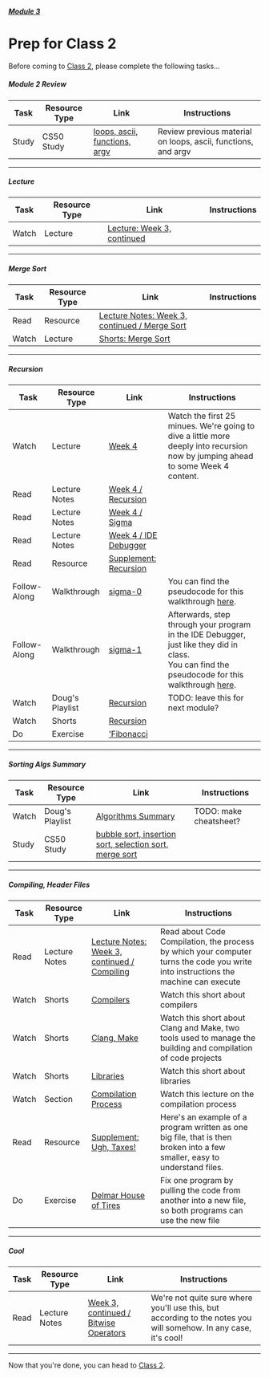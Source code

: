 ##### [Module 3](../..)

# Prep for Class 2

Before coming to [Class 2](../class2), please complete the following tasks...

##### Module 2 Review
Task | Resource Type | Link | Instructions
-----|------|------|-------------
Study | CS50 Study | <a href="https://study.cs50.net/loops?toc=loops,ascii,functions,argv" target="_blank">loops, ascii, functions, argv</a>  | Review previous material on loops, ascii, functions, and argv

***

##### Lecture
Task | Resource Type | Link | Instructions
-----|------|------|-------------
Watch | Lecture | <a href="https://www.youtube.com/watch?v=JovNemG-iu8" target="_blank">Lecture: Week 3, continued</a> | 

***

##### Merge Sort
Task | Resource Type | Link | Instructions
-----|------|------|-------------
Read | Resource | <a href="http://cdn.cs50.net/2015/fall/lectures/3/w/notes3w/notes3w.html#merge_sort" target="_blank">Lecture Notes: Week 3, continued / Merge Sort</a> | 
Watch | Lecture | <a href="https://www.youtube.com/watch?v=EeQ8pwjQxTM" target="_blank">Shorts: Merge Sort</a> | 

***

##### Recursion
Task | Resource Type | Link | Instructions
-----|------|------|------
Watch | Lecture | <a href="https://www.youtube.com/watch?v=9WsyLL6KVBY" target="_blank">Week 4</a> | Watch the first 25 minues. We're going to dive a little more deeply into recursion now by jumping ahead to some Week 4 content.
Read | Lecture Notes | <a href="http://cdn.cs50.net/2015/fall/lectures/4/m/notes4m/notes4m.html#recursion" target="_blank">Week 4 / Recursion</a> |
Read | Lecture Notes | <a href="http://cdn.cs50.net/2015/fall/lectures/4/m/notes4m/notes4m.html#sigma" target="_blank">Week 4 / Sigma</a>
Read | Lecture Notes | <a href="http://cdn.cs50.net/2015/fall/lectures/4/m/notes4m/notes4m.html#debugging_with_cs50_ide" target="_blank">Week 4 / IDE Debugger</a>
Read | Resource | [Supplement: Recursion](../resources/recursion) | 
Follow-Along | Walkthrough | <a href="https://www.youtube.com/watch?v=C-J0fKmwKmw&list=PLhQjrBD2T382SQnebs5bf6BkngrHTbJKg&index=10" target="_blank">sigma-0</a> | You can find the pseudocode for this walkthrough <a href="../../../../../../helpful-resources/modules/module-3.md#class-2-task-sigma-0" target="_blank">here</a>.
Follow-Along | Walkthrough | <a href="https://www.youtube.com/watch?v=GSY5bEv3gX8&index=11&list=PLhQjrBD2T382SQnebs5bf6BkngrHTbJKg" target="_blank">sigma-1</a> | Afterwards, step through your program in the IDE Debugger, just like they did in class. <br>You can find the pseudocode for this walkthrough <a href="../../../../../../helpful-resources/modules/module-3.md#class-2-task-sigma-1" target="_blank">here</a>.
Watch | Doug's Playlist | <a href="https://www.youtube.com/watch?v=VrrnjYgDBEk" target="_blank"> Recursion</a> | TODO: leave this for next module?
Watch | Shorts | <a href="https://www.youtube.com/watch?v=t4MSwiqfLaY" target="_blank"> Recursion</a> |
Do | Exercise | ['Fibonacci](../exercises/fibonacci) | 

***

##### Sorting Algs Summary
Task | Resource Type | Link | Instructions
-----|------|------|-------------
Watch | Doug's Playlist | <a href="https://www.youtube.com/watch?v=B6l7AJYgCOI" target="_blank">Algorithms Summary</a> | TODO: make cheatsheet?
Study | CS50 Study | <a href="https://study.cs50.net/binary_search?toc=bubble_sort,insertion_sort,selection_sort,merge_sort" target="_blank">bubble sort, insertion sort, selection sort, merge sort</a>

***

##### Compiling, Header Files
Task | Resource Type | Link | Instructions
-----|------|------|-------------
Read | Lecture Notes | <a href="http://cdn.cs50.net/2015/fall/lectures/3/w/notes3w/notes3w.html#compiling" target="_blank">Lecture Notes: Week 3, continued / Compiling</a> | Read about Code Compilation, the process by which your computer turns the code you write into instructions the machine can execute
Watch | Shorts | <a href="https://www.youtube.com/watch?v=CSZLNYF4Klo" target="_blank"> Compilers</a> | Watch this short about compilers
Watch | Shorts | <a href="http://www.youtube.com/watch?v=U3zCxnj2w8M" target="_blank"> Clang, Make</a> | Watch this short about Clang and Make, two tools used to manage the building and compilation of code projects
Watch | Shorts | <a href="https://www.youtube.com/watch?v=ED7QtgXDShY" target="_blank"> Libraries</a> | Watch this short about libraries
Watch | Section | <a href="https://youtu.be/XRvvitgap5Y?t=2549" target="_blank"> Compilation Process</a> | Watch this lecture on the compilation process
Read | Resource | [Supplement: Ugh, Taxes!](../resources/spread-out) | Here's an example of a program written as one big file, that is then broken into a few smaller, easy to understand files.
Do | Exercise | [Delmar House of Tires](../exercises/spread-out) | Fix one program by pulling the code from another into a new file, so both programs can use the new file

***

##### Cool
Task | Resource Type | Link | Instructions
-----|------|------|-------------  
Read | Lecture Notes | <a href="http://cdn.cs50.net/2015/fall/lectures/3/w/notes3w/notes3w.html#bitwise_operators" target="_blank">Week 3, continued / Bitwise Operators</a> | We're not quite sure where you'll use this, but according to the notes you will somehow. In any case, it's cool!

***

Now that you're done, you can head to [Class 2](../class2).
